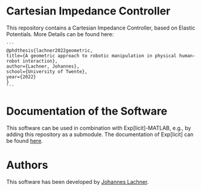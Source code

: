 # Cartesian Impedance Controller
This repository contains a Cartesian Impedance Controller, based on Elastic Potentials. More Details can be found here:

    ```
    @phdthesis{lachner2022geometric,
    title={A geometric approach to robotic manipulation in physical human-robot interaction},
    author={Lachner, Johannes},
    school={University of Twente},
    year={2022}
    }
    ```

# Documentation of the Software 
This software can be used in combination with Exp[licit]-MATLAB, e.g., by adding this repository as a submodule. The documentation of Exp[licit] can be found [here](https://explicit-robotics.github.io/).

# Authors
This software has been developed by [Johannes Lachner](https://jlachner.github.io/).